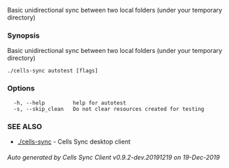 Basic unidirectional sync between two local folders (under your temporary directory)

### Synopsis

Basic unidirectional sync between two local folders (under your temporary directory)

```
./cells-sync autotest [flags]
```

### Options

```
  -h, --help         help for autotest
  -s, --skip_clean   Do not clear resources created for testing
```

### SEE ALSO

* [./cells-sync](./cells-sync)	 - Cells Sync desktop client

###### Auto generated by Cells Sync Client v0.9.2-dev.20191219 on 19-Dec-2019
